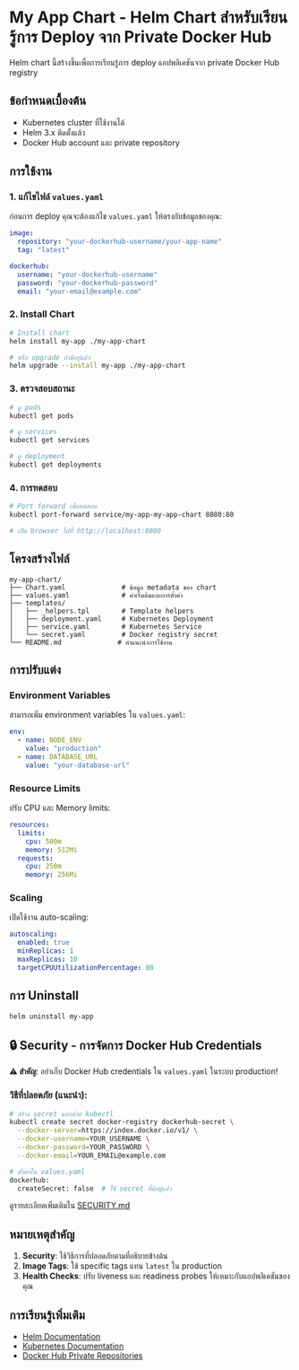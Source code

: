 # My App Chart - Helm Chart สำหรับเรียนรู้การ Deploy จาก Private Docker Hub

Helm chart นี้สร้างขึ้นเพื่อการเรียนรู้การ deploy แอปพลิเคชันจาก private Docker Hub registry

## ข้อกำหนดเบื้องต้น

- Kubernetes cluster ที่ใช้งานได้
- Helm 3.x ติดตั้งแล้ว
- Docker Hub account และ private repository

## การใช้งาน

### 1. แก้ไขไฟล์ `values.yaml`

ก่อนการ deploy คุณจะต้องแก้ไข `values.yaml` ให้ตรงกับข้อมูลของคุณ:

```yaml
image:
  repository: "your-dockerhub-username/your-app-name"
  tag: "latest"

dockerhub:
  username: "your-dockerhub-username"
  password: "your-dockerhub-password"
  email: "your-email@example.com"
```

### 2. Install Chart

```bash
# Install chart
helm install my-app ./my-app-chart

# หรือ upgrade ถ้ามีอยู่แล้ว
helm upgrade --install my-app ./my-app-chart
```

### 3. ตรวจสอบสถานะ

```bash
# ดู pods
kubectl get pods

# ดู services
kubectl get services

# ดู deployment
kubectl get deployments
```

### 4. การทดสอบ

```bash
# Port forward เพื่อทดสอบ
kubectl port-forward service/my-app-my-app-chart 8080:80

# เปิด browser ไปที่ http://localhost:8080
```

## โครงสร้างไฟล์

```
my-app-chart/
├── Chart.yaml              # ข้อมูล metadata ของ chart
├── values.yaml             # ค่าเริ่มต้นและการตั้งค่า
├── templates/
│   ├── _helpers.tpl        # Template helpers
│   ├── deployment.yaml     # Kubernetes Deployment
│   ├── service.yaml        # Kubernetes Service
│   └── secret.yaml         # Docker registry secret
└── README.md              # คำแนะนำการใช้งาน
```

## การปรับแต่ง

### Environment Variables

สามารถเพิ่ม environment variables ใน `values.yaml`:

```yaml
env:
  - name: NODE_ENV
    value: "production"
  - name: DATABASE_URL
    value: "your-database-url"
```

### Resource Limits

ปรับ CPU และ Memory limits:

```yaml
resources:
  limits:
    cpu: 500m
    memory: 512Mi
  requests:
    cpu: 250m
    memory: 256Mi
```

### Scaling

เปิดใช้งาน auto-scaling:

```yaml
autoscaling:
  enabled: true
  minReplicas: 1
  maxReplicas: 10
  targetCPUUtilizationPercentage: 80
```

## การ Uninstall

```bash
helm uninstall my-app
```

## 🔒 Security - การจัดการ Docker Hub Credentials

**⚠️ สำคัญ**: อย่าเก็บ Docker Hub credentials ใน `values.yaml` ในระบบ production!

### วิธีที่ปลอดภัย (แนะนำ):

```bash
# สร้าง secret แยกด้วย kubectl
kubectl create secret docker-registry dockerhub-secret \
  --docker-server=https://index.docker.io/v1/ \
  --docker-username=YOUR_USERNAME \
  --docker-password=YOUR_PASSWORD \
  --docker-email=YOUR_EMAIL@example.com

# ตั้งค่าใน values.yaml
dockerhub:
  createSecret: false  # ใช้ secret ที่มีอยู่แล้ว
```

ดูรายละเอียดเพิ่มเติมใน [SECURITY.md](./SECURITY.md)

## หมายเหตุสำคัญ

1. **Security**: ใช้วิธีการที่ปลอดภัยตามที่อธิบายข้างต้น
2. **Image Tags**: ใช้ specific tags แทน `latest` ใน production
3. **Health Checks**: ปรับ liveness และ readiness probes ให้เหมาะกับแอปพลิเคชันของคุณ

## การเรียนรู้เพิ่มเติม

- [Helm Documentation](https://helm.sh/docs/)
- [Kubernetes Documentation](https://kubernetes.io/docs/)
- [Docker Hub Private Repositories](https://docs.docker.com/docker-hub/repos/#private-repositories)